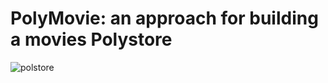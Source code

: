 # PolyMovie: an approach for building a movies Polystore

![polstore](https://preview.ibb.co/jj9UJQ/BGDATA.png)
